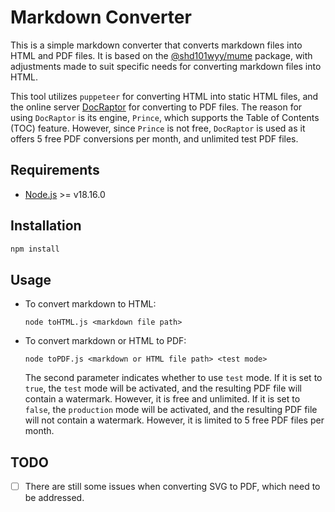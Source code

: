 # Markdown Converter

This is a simple markdown converter that converts markdown files into HTML and PDF files. It is based on the [@shd101wyy/mume](https://github.com/shd101wyy/mume) package, with adjustments made to suit specific needs for converting markdown files into HTML.

This tool utilizes `puppeteer` for converting HTML into static HTML files, and the online server [DocRaptor](https://docraptor.com/) for converting to PDF files. The reason for using `DocRaptor` is its engine, `Prince`, which supports the Table of Contents (TOC) feature. However, since `Prince` is not free, `DocRaptor` is used as it offers 5 free PDF conversions per month, and unlimited test PDF files.

## Requirements

- [Node.js](https://nodejs.org/en/) >= v18.16.0

## Installation

```bash
npm install
```

## Usage

- To convert markdown to HTML:

  ```shell
  node toHTML.js <markdown file path>
  ```

- To convert markdown or HTML to PDF:

  ```shell
  node toPDF.js <markdown or HTML file path> <test mode>
  ```

  The second parameter indicates whether to use `test` mode. If it is set to `true`, the `test` mode will be activated, and the resulting PDF file will contain a watermark. However, it is free and unlimited. If it is set to `false`, the `production` mode will be activated, and the resulting PDF file will not contain a watermark. However, it is limited to 5 free PDF files per month.

## TODO

- [ ] There are still some issues when converting SVG to PDF, which need to be addressed.
